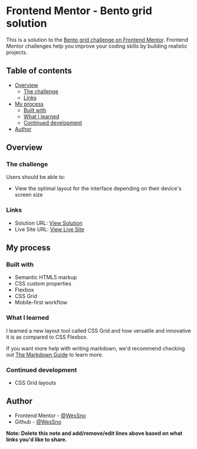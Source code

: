# Frontend Mentor - Bento grid solution

This is a solution to the [Bento grid challenge on Frontend Mentor](https://www.frontendmentor.io/challenges/bento-grid-RMydElrlOj). Frontend Mentor challenges help you improve your coding skills by building realistic projects.

## Table of contents

- [Overview](#overview)
  - [The challenge](#the-challenge)
  - [Links](#links)
- [My process](#my-process)
  - [Built with](#built-with)
  - [What I learned](#what-i-learned)
  - [Continued development](#continued-development)
- [Author](#author)

## Overview

### The challenge

Users should be able to:

- View the optimal layout for the interface depending on their device's screen size

### Links

- Solution URL: [View Solution](https://your-solution-url.com)
- Live Site URL: [View Live Site](https://your-live-site-url.com)

## My process

### Built with

- Semantic HTML5 markup
- CSS custom properties
- Flexbox
- CSS Grid
- Mobile-first workflow

### What I learned

I learned a new layout tool called CSS Grid and how versatile and innovative it is as compared to CSS Flexbox.

If you want more help with writing markdown, we'd recommend checking out [The Markdown Guide](https://www.markdownguide.org/) to learn more.

### Continued development

- CSS Grid layouts

## Author

- Frontend Mentor - [@WesSno](https://www.frontendmentor.io/profile/WesSno)
- Github - [@WesSno](https://github.com/WesSno)

**Note: Delete this note and add/remove/edit lines above based on what links you'd like to share.**

